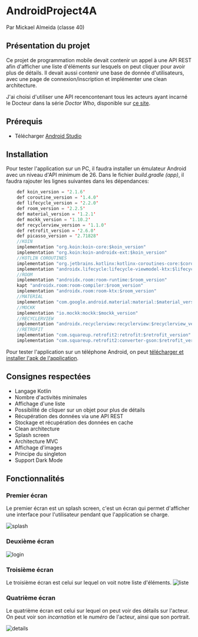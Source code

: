 # AndroidProject4A
Par Mickael Almeida (classe 40)
## Présentation du projet
Ce projet de programmation mobile devait contenir un appel à une API REST afin d'afficher une liste d'éléments sur lesquels on peut cliquer pour avoir plus de détails. Il devait aussi contenir une base de donnée d'utilisateurs, avec une page de connexion/inscription et implémenter une clean architecture.

J'ai choisi d'utiliser une API recencontenant tous les acteurs ayant incarné le Docteur dans la série *Doctor Who*, disponible sur [ce site](https://api.catalogopolis.xyz/v1/doctors).
## Prérequis
* Télécharger [Android Studio](https://developer.android.com/studio)
## Installation
Pour tester l'application sur un PC, il faudra installer un émulateur Android avec un niveau d'API minimum de 26. Dans le fichier *build.gradle (app)*, il faudra rajouter les lignes suivantes dans les dépendances:
```java
    def koin_version = '2.1.6'
    def coroutine_version = '1.4.0'
    def lifecycle_version = '2.2.0'
    def room_version = '2.2.5'
    def material_version = '1.2.1'
    def mockk_version = '1.10.2'
    def recyclerview_version = '1.1.0'
    def retrofit_version = '2.6.0'
    def picasso_version = '2.71828'
    //KOIN
    implementation "org.koin:koin-core:$koin_version"
    implementation "org.koin:koin-androidx-ext:$koin_version"
    //KOTLIN COROUTINES
    implementation "org.jetbrains.kotlinx:kotlinx-coroutines-core:$coroutine_version"
    implementation "androidx.lifecycle:lifecycle-viewmodel-ktx:$lifecycle_version"
    //ROOM
    implementation "androidx.room:room-runtime:$room_version"
    kapt "androidx.room:room-compiler:$room_version"
    implementation "androidx.room:room-ktx:$room_version"
    //MATERIAL
    implementation "com.google.android.material:material:$material_version"
    //MOCKK
    implementation "io.mockk:mockk:$mockk_version"
    //RECYCLERVIEW
    implementation "androidx.recyclerview:recyclerview:$recyclerview_version"
    //RETROFIT
    implementation "com.squareup.retrofit2:retrofit:$retrofit_version"
    implementation "com.squareup.retrofit2:converter-gson:$retrofit_version"
```
Pour tester l'application sur un téléphone Android, on peut [télécharger et installer l'apk de l'application](https://github.com/Captn138/AndroidProject4A/releases/tag/1.0).

## Consignes respectées
* Langage Kotlin
* Nombre d'activités minimales
* Affichage d'une liste
* Possibilité de cliquer sur un objet pour plus de détails
* Récupération des données via une API REST
* Stockage et récupération des données en cache
* Clean architecture
* Splash screen
* Architecture MVC
* Affichage d'images
* Principe du singleton
* Support Dark Mode
## Fonctionnalités
### Premier écran
Le premier écran est un splash screen, c'est un écran qui permet d'afficher une interface pour l'utilisateur pendant que l'application se charge.

![splash](https://i.imgur.com/cs0KtyX.png)
### Deuxième écran
![login](https://i.imgur.com/L8C9fPL.png)
### Troisième écran
Le troisième écran est celui sur lequel on voit notre liste d'éléments.
![liste](https://i.imgur.com/5ISIPoJ.png)
### Quatrième écran
Le quatrième écran est celui sur lequel on peut voir des détails sur l'acteur. On peut voir son *incarnation* et le *numéro* de l'acteur, ainsi que son portrait.

![details](https://i.imgur.com/p69WpaF.png)
